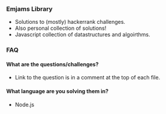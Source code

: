 ### Emjams Library

- Solutions to (mostly) hackerrank challenges. 
- Also personal collection of solutions!
- Javascript collection of datastructures and algoirthms.


### FAQ

#### What are the questions/challenges?

- Link to the question is in a comment at the top of each file. 

#### What language are you solving them in?

- Node.js
